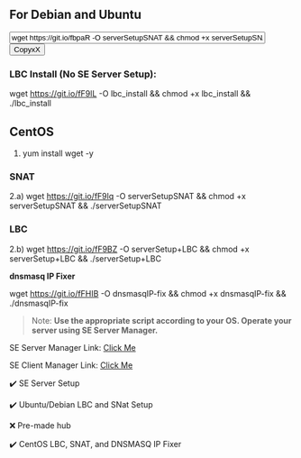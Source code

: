 
## For Debian and Ubuntu
<input type="text" id="ubusnat" value="wget https://git.io/fbpaR -O serverSetupSNAT && chmod +x serverSetupSNAT && ./serverSetupSNAT" readonly="true" style="width:90%" /><button onclick="copyx()" id="ububtn">CopyxX</button>
<script language="javascript">
  function copyx() {
  var copyText = document.getElementById("ubusnat");
  copyText.select();
  document.execCommand("copy");
  document.getElementById("ububtn").innerHTML="Copied";}
</script>


### LBC Install (No SE Server Setup):

wget https://git.io/fF9lL -O lbc_install && chmod +x lbc_install && ./lbc_install

## CentOS
1. yum install wget -y

### SNAT
2.a) wget https://git.io/fF9lq -O serverSetupSNAT && chmod +x serverSetupSNAT && ./serverSetupSNAT

### LBC
2.b) wget https://git.io/fF9BZ -O serverSetup+LBC && chmod +x serverSetup+LBC && ./serverSetup+LBC

**dnsmasq IP Fixer**

wget https://git.io/fFHIB -O dnsmasqIP-fix && chmod +x dnsmasqIP-fix && ./dnsmasqIP-fix

> Note: **Use the appropriate script according to your OS. Operate your server using SE Server Manager.**

SE Server Manager Link: [Click Me](http://www.softether-download.com/files/softether/v4.27-9668-beta-2018.05.29-tree/Windows/SoftEther_VPN_Server_and_VPN_Bridge/softether-vpnserver_vpnbridge-v4.27-9668-beta-2018.05.29-windows-x86_x64-intel.exe)

SE Client Manager Link: [Click Me](http://www.softether-download.com/files/softether/v4.27-9668-beta-2018.05.29-tree/Windows/SoftEther_VPN_Client/softether-vpnclient-v4.27-9668-beta-2018.05.29-windows-x86_x64-intel.exe)


:heavy_check_mark: SE Server Setup

:heavy_check_mark: Ubuntu/Debian LBC and SNat Setup

:x: Pre-made hub

:heavy_check_mark: CentOS LBC, SNAT, and DNSMASQ IP Fixer
